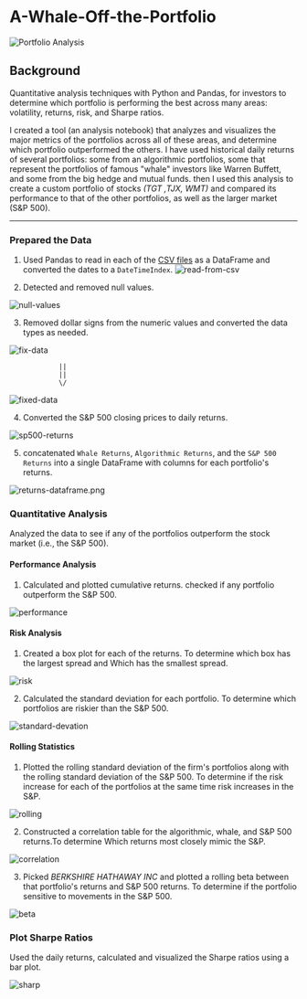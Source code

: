 # A-Whale-Off-the-Portfolio

![Portfolio Analysis](Images/portfolio-analysis.png)

## Background


Quantitative analysis techniques with Python and Pandas, for investors to determine which portfolio is performing the best across many areas: volatility, returns, risk, and Sharpe ratios.

I created a tool (an analysis notebook) that analyzes and visualizes the major metrics of the portfolios across all of these areas, and determine which portfolio outperformed the others. I have used historical daily returns of several portfolios: some from an algorithmic portfolios, some that represent the portfolios of famous "whale" investors like Warren Buffett, and some from the big hedge and mutual funds.
then I used this analysis to create a custom portfolio of stocks *(TGT ,TJX, WMT)* and compared its performance to that of the other portfolios, as well as the larger market (S&P 500).

-------

### Prepared the Data
1. Used Pandas to read in each of the [CSV files](Resources) as a DataFrame and converted the dates to a `DateTimeIndex`.
![read-from-csv](Images/read-data-1.png)

2. Detected and removed null values.



 ![null-values](Images/remove-null.png)

3. Removed dollar signs from the numeric values and converted the data types as needed.


![fix-data](Images/sp500-with.png)
 
 
                ||
                ||
                \/
![fixed-data](Images/sp500-without.png)

4. Converted the S&P 500 closing prices to daily returns.


![sp500-returns](Images/sp500-daily-return.png)

5. concatenated `Whale Returns`, `Algorithmic Returns`, and the `S&P 500 Returns` into a single DataFrame with columns for each portfolio's returns.


  ![returns-dataframe.png](Images/returns-dataframe.png)
  
 
 
### Quantitative Analysis

Analyzed the data to see if any of the portfolios outperform the stock market (i.e., the S&P 500).

#### Performance Analysis

1. Calculated and plotted cumulative returns. checked if any portfolio outperform the S&P 500.


![performance](Images/performance.png)


#### Risk Analysis

1. Created a box plot for each of the returns. To determine which box has the largest spread and Which has the smallest spread.

![risk](Images/risk.png)

2. Calculated the standard deviation for each portfolio. To determine which portfolios are riskier than the S&P 500.

![standard-devation](Images/std-comprae.png)

#### Rolling Statistics

1. Plotted the rolling standard deviation of the firm's portfolios along with the rolling standard deviation of the S&P 500. To determine if the risk increase for each of the portfolios at the same time risk increases in the S&P.

![rolling](Images/rolling-1.png)

2. Constructed a correlation table for the algorithmic, whale, and S&P 500 returns.To determine Which returns most closely mimic the S&P.

![correlation](Images/correlation.png)

3. Picked *BERKSHIRE HATHAWAY INC* and plotted a rolling beta between that portfolio's returns and S&P 500 returns. To determine if the portfolio sensitive to movements in the S&P 500.

![beta](Images/beta.png)

### Plot Sharpe Ratios

Used the daily returns, calculated and visualized the Sharpe ratios using a bar plot.

![sharp](Images/sharp-ratio.png)


